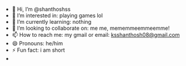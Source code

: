 - 👋 Hi, I’m @shanthoshss
- 👀 I’m interested in: playing games lol
- 🌱 I’m currently learning: nothing
- 💞️ I’m looking to collaborate on: me me, mememmeemmeemme!
- 📫 How to reach me: my gmail or email: ksshanthosh08@gmail.com
- 😄 Pronouns: he/him
- ⚡ Fun fact: i am short
- 
